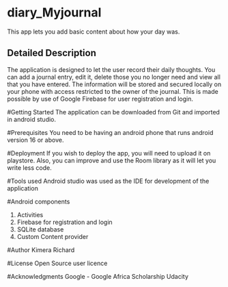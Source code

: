 # diary_Myjournal
This app lets you add basic content about how your day was. 

## Detailed Description
The application is designed to let the user record their daily thoughts. You can add a journal entry, edit it, delete those you no longer need and view all that you have entered. The information will be stored and secured locally on your phone with access restricted to the owner of the journal. This is made possible by use of Google Firebase for user registration and login.

#Getting Started
The application can be downloaded from Git and imported in android studio. 

#Prerequisites
You need to be having an android phone that runs android version 16 or above. 

#Deployment
If you wish to deploy the app, you will need to upload it on playstore. Also, you can improve and use the Room library as it will let you write less code.

#Tools used 
Android studio was used as the IDE for development of the application

#Android components 
1. Activities 
2. Firebase for registration and login
3. SQLite database 
4. Custom Content provider 

#Author
Kimera Richard 

#License
Open Source user licence

#Acknowledgments
Google - Google Africa Scholarship
Udacity 


